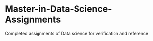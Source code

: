 # Master-in-Data-Science-Assignments
Completed assignments of Data science for verification and reference 
